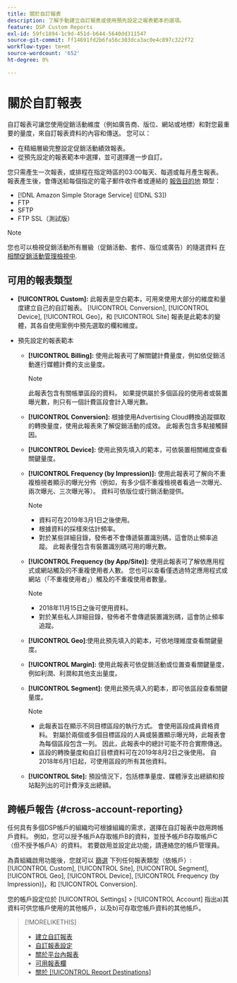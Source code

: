 ```yaml
---
title: 關於自訂報表
description: 了解手動建立自訂報表或使用預先設定之報表範本的選項。
feature: DSP Custom Reports
exl-id: 59fc1894-1c9d-451d-b644-5640dd311547
source-git-commit: ff14691fd2b6fa56c303dca3ac0e4c897c322f72
workflow-type: tm+mt
source-wordcount: '652'
ht-degree: 0%

---
```


# 關於自訂報表

自訂報表可讓您使用促銷活動維度（例如廣告商、版位、網站或地標）和對您最重要的量度，來自訂報表資料的內容和傳送。 您可以：

* 在精細層級完整設定促銷活動績效報表。
* 從預先設定的報表範本中選擇，並可選擇進一步自訂。

您只需產生一次報表，或排程在指定時區的03:00每天、每週或每月產生報表。 報表產生後，會傳送給每個指定的電子郵件收件者或連結的 [報告目的地](/help/dsp/reports/report-destinations/report-destination-about.md) 類型：

* [!DNL Amazon Simple Storage Service] ([!DNL S3])
* FTP
* SFTP
* FTP SSL（測試版）

>[!NOTE]
>
>您也可以檢視促銷活動所有層級（促銷活動、套件、版位或廣告）的隨選資料 [在相關促銷活動管理檢視中](/help/dsp/campaign-management/reports/campaign-reports-about.md).

## 可用的報表類型

* **[!UICONTROL Custom]:** 此報表是空白範本，可用來使用大部分的維度和量度建立自己的自訂報表。 [!UICONTROL Conversion], [!UICONTROL Device], [!UICONTROL Geo]，和 [!UICONTROL Site] 報表是此範本的變體，其各自使用案例中預先選取的欄和維度。

* 預先設定的報表範本

   * **[!UICONTROL Billing]:** 使用此報表可了解關鍵計費量度，例如依促銷活動進行媒體計費的支出量度。

      >[!NOTE]
      >
      >此報表包含有關帳單區段的資料。 如果提供屬於多個區段的使用者或裝置曝光數，則只有一個計費區段會計入曝光數。

   * **[!UICONTROL Conversion]:** 根據使用Advertising Cloud轉換追蹤擷取的轉換量度，使用此報表來了解促銷活動的成效。 此報表包含多點接觸歸因。

   * **[!UICONTROL Device]:** 使用此預先填入的範本，可依裝置相關維度查看關鍵量度。

   * **[!UICONTROL Frequency (by Impression)]:** 使用此報表可了解向不重複檢視者顯示的曝光分佈（例如，有多少個不重複檢視者看過一次曝光、兩次曝光、三次曝光等）。 資料可依版位或行銷活動提供。

      >[!NOTE]
      >
      >* 資料可在2019年3月1日之後使用。
      >* 根據資料的採樣來估計頻率。
      >* 對於某些詳細目錄，發佈者不會傳遞裝置識別碼，這會防止頻率追蹤。 此報表僅包含有裝置識別碼可用的曝光數。


   * **[!UICONTROL Frequency (by App/Site)]:** 使用此報表可了解依應用程式或網站觸及的不重複使用者人數。 您也可以查看僅透過特定應用程式或網站（「不重複使用者」）觸及的不重複使用者數量。

      >[!NOTE]
      >
      >* 2018年11月15日之後可使用資料。
      >* 對於某些私人詳細目錄，發佈者不會傳遞裝置識別碼，這會防止頻率追蹤。


   * **[!UICONTROL Geo]**:使用此預先填入的範本，可依地理維度查看關鍵量度。

   * **[!UICONTROL Margin]:** 使用此報表可依促銷活動或位置查看關鍵量度，例如利潤、利潤和其他支出量度。

   * **[!UICONTROL Segment]:** 使用此預先填入的範本，即可依區段查看關鍵量度。

      >[!NOTE]
      >
      >* 此報表旨在顯示不同目標區段的執行方式。 會使用區段成員資格資料。 對屬於兩個或多個目標區段的人員或裝置顯示曝光時，此報表會為每個區段包含一列。 因此，此報表中的總計可能不符合實際傳送。
      >* 區段的轉換量度和自訂目標資料可在2019年8月2日之後使用。 自2018年6月1日起，可使用區段的所有其他資料。


   * **[!UICONTROL Site]:** 預設情況下，包括標準量度、媒體淨支出總額和按站點列出的可計費淨支出總額。

## 跨帳戶報告 {#cross-account-reporting}

任何具有多個DSP帳戶的組織均可根據組織的需求，選擇在自訂報表中啟用跨帳戶資料。 例如，您可以授予帳戶A存取帳戶B的資料，並授予帳戶B存取帳戶C（但不授予帳戶A）的資料。 若要啟用並設定此功能，請連絡您的帳戶管理員。

為貴組織啟用功能後，您就可以 [篩選](report-settings.md) 下列任何報表類型（依帳戶）:  [!UICONTROL Custom], [!UICONTROL Site], [!UICONTROL Segment], [!UICONTROL Geo], [!UICONTROL Device], [!UICONTROL Frequency (by Impression)]，和 [!UICONTROL Conversion].

您的帳戶設定位於 [!UICONTROL Settings] > [!UICONTROL Account] 指出a)其資料可供您帳戶使用的其他帳戶，以及b)可存取您帳戶資料的其他帳戶。

>[!MORELIKETHIS]
>
>* [建立自訂報表](/help/dsp/reports/report-create.md)
>* [自訂報表設定](/help/dsp/reports/report-settings.md)
>* [關於平台內報表](/help/dsp/campaign-management/reports/campaign-reports-about.md)
>* [可用報表欄](/help/dsp/reports/report-columns.md)
>* [關於 [!UICONTROL Report Destinations]](/help/dsp/reports/report-destinations/report-destination-about.md)

